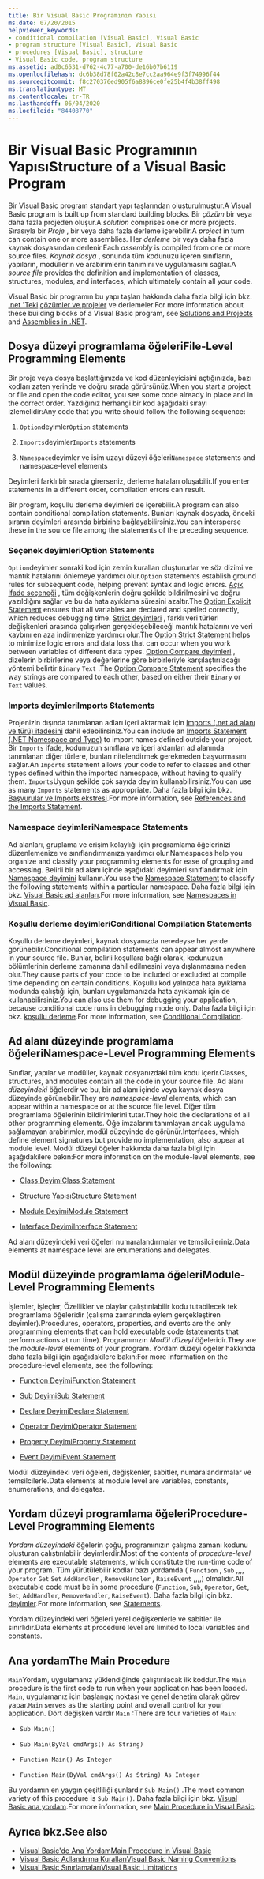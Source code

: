 ```yaml
---
title: Bir Visual Basic Programının Yapısı
ms.date: 07/20/2015
helpviewer_keywords:
- conditional compilation [Visual Basic], Visual Basic
- program structure [Visual Basic], Visual Basic
- procedures [Visual Basic], structure
- Visual Basic code, program structure
ms.assetid: ad0c6531-d762-4c77-a700-de16b07b6119
ms.openlocfilehash: dc6b38d78f02a42c8e7cc2aa964e9f3f74996f44
ms.sourcegitcommit: f8c270376ed905f6a8896ce0fe25b4f4b38ff498
ms.translationtype: MT
ms.contentlocale: tr-TR
ms.lasthandoff: 06/04/2020
ms.locfileid: "84408770"
---
```

# <a name="structure-of-a-visual-basic-program"></a><span data-ttu-id="2ee6f-102">Bir Visual Basic Programının Yapısı</span><span class="sxs-lookup"><span data-stu-id="2ee6f-102">Structure of a Visual Basic Program</span></span>
<span data-ttu-id="2ee6f-103">Bir Visual Basic program standart yapı taşlarından oluşturulmuştur.</span><span class="sxs-lookup"><span data-stu-id="2ee6f-103">A Visual Basic program is built up from standard building blocks.</span></span> <span data-ttu-id="2ee6f-104">Bir *çözüm* bir veya daha fazla projeden oluşur.</span><span class="sxs-lookup"><span data-stu-id="2ee6f-104">A *solution* comprises one or more projects.</span></span> <span data-ttu-id="2ee6f-105">Sırasıyla bir *Proje* , bir veya daha fazla derleme içerebilir.</span><span class="sxs-lookup"><span data-stu-id="2ee6f-105">A *project* in turn can contain one or more assemblies.</span></span> <span data-ttu-id="2ee6f-106">Her *derleme* bir veya daha fazla kaynak dosyasından derlenir.</span><span class="sxs-lookup"><span data-stu-id="2ee6f-106">Each *assembly* is compiled from one or more source files.</span></span> <span data-ttu-id="2ee6f-107">*Kaynak dosya* , sonunda tüm kodunuzu içeren sınıfların, yapıların, modüllerin ve arabirimlerin tanımını ve uygulamasını sağlar.</span><span class="sxs-lookup"><span data-stu-id="2ee6f-107">A *source file* provides the definition and implementation of classes, structures, modules, and interfaces, which ultimately contain all your code.</span></span>  
  
 <span data-ttu-id="2ee6f-108">Visual Basic bir programın bu yapı taşları hakkında daha fazla bilgi için bkz. [.net 'Teki](../../../standard/assembly/index.md) [çözümler ve projeler](/visualstudio/ide/solutions-and-projects-in-visual-studio) ve derlemeler.</span><span class="sxs-lookup"><span data-stu-id="2ee6f-108">For more information about these building blocks of a Visual Basic program, see [Solutions and Projects](/visualstudio/ide/solutions-and-projects-in-visual-studio) and [Assemblies in .NET](../../../standard/assembly/index.md).</span></span>  
  
## <a name="file-level-programming-elements"></a><span data-ttu-id="2ee6f-109">Dosya düzeyi programlama öğeleri</span><span class="sxs-lookup"><span data-stu-id="2ee6f-109">File-Level Programming Elements</span></span>  
 <span data-ttu-id="2ee6f-110">Bir proje veya dosya başlattığınızda ve kod düzenleyicisini açtığınızda, bazı kodları zaten yerinde ve doğru sırada görürsünüz.</span><span class="sxs-lookup"><span data-stu-id="2ee6f-110">When you start a project or file and open the code editor, you see some code already in place and in the correct order.</span></span> <span data-ttu-id="2ee6f-111">Yazdığınız herhangi bir kod aşağıdaki sırayı izlemelidir:</span><span class="sxs-lookup"><span data-stu-id="2ee6f-111">Any code that you write should follow the following sequence:</span></span>  
  
1. <span data-ttu-id="2ee6f-112">`Option`deyimler</span><span class="sxs-lookup"><span data-stu-id="2ee6f-112">`Option` statements</span></span>  
  
2. <span data-ttu-id="2ee6f-113">`Imports`deyimler</span><span class="sxs-lookup"><span data-stu-id="2ee6f-113">`Imports` statements</span></span>  
  
3. <span data-ttu-id="2ee6f-114">`Namespace`deyimler ve isim uzayı düzeyi öğeleri</span><span class="sxs-lookup"><span data-stu-id="2ee6f-114">`Namespace` statements and namespace-level elements</span></span>  
  
 <span data-ttu-id="2ee6f-115">Deyimleri farklı bir sırada girerseniz, derleme hataları oluşabilir.</span><span class="sxs-lookup"><span data-stu-id="2ee6f-115">If you enter statements in a different order, compilation errors can result.</span></span>  
  
 <span data-ttu-id="2ee6f-116">Bir program, koşullu derleme deyimleri de içerebilir.</span><span class="sxs-lookup"><span data-stu-id="2ee6f-116">A program can also contain conditional compilation statements.</span></span> <span data-ttu-id="2ee6f-117">Bunları kaynak dosyada, önceki sıranın deyimleri arasında birbirine bağlayabilirsiniz.</span><span class="sxs-lookup"><span data-stu-id="2ee6f-117">You can intersperse these in the source file among the statements of the preceding sequence.</span></span>  
  
### <a name="option-statements"></a><span data-ttu-id="2ee6f-118">Seçenek deyimleri</span><span class="sxs-lookup"><span data-stu-id="2ee6f-118">Option Statements</span></span>  
 <span data-ttu-id="2ee6f-119">`Option`deyimler sonraki kod için zemin kuralları oluştururlar ve söz dizimi ve mantık hatalarını önlemeye yardımcı olur.</span><span class="sxs-lookup"><span data-stu-id="2ee6f-119">`Option` statements establish ground rules for subsequent code, helping prevent syntax and logic errors.</span></span> <span data-ttu-id="2ee6f-120">[Açık Ifade seçeneği](../../language-reference/statements/option-explicit-statement.md) , tüm değişkenlerin doğru şekilde bildirilmesini ve doğru yazıldığını sağlar ve bu da hata ayıklama süresini azaltır.</span><span class="sxs-lookup"><span data-stu-id="2ee6f-120">The [Option Explicit Statement](../../language-reference/statements/option-explicit-statement.md) ensures that all variables are declared and spelled correctly, which reduces debugging time.</span></span> <span data-ttu-id="2ee6f-121">[Strict deyimleri](../../language-reference/statements/option-strict-statement.md) , farklı veri türleri değişkenleri arasında çalışırken gerçekleşebileceği mantık hatalarını ve veri kaybını en aza indirmenize yardımcı olur.</span><span class="sxs-lookup"><span data-stu-id="2ee6f-121">The [Option Strict Statement](../../language-reference/statements/option-strict-statement.md) helps to minimize logic errors and data loss that can occur when you work between variables of different data types.</span></span> <span data-ttu-id="2ee6f-122">[Option Compare deyimleri](../../language-reference/statements/option-compare-statement.md) , dizelerin birbirlerine veya değerlerine göre birbirleriyle karşılaştırılacağı yöntemi belirtir `Binary` `Text` .</span><span class="sxs-lookup"><span data-stu-id="2ee6f-122">The [Option Compare Statement](../../language-reference/statements/option-compare-statement.md) specifies the way strings are compared to each other, based on either their `Binary` or `Text` values.</span></span>  
  
### <a name="imports-statements"></a><span data-ttu-id="2ee6f-123">Imports deyimleri</span><span class="sxs-lookup"><span data-stu-id="2ee6f-123">Imports Statements</span></span>  
 <span data-ttu-id="2ee6f-124">Projenizin dışında tanımlanan adları içeri aktarmak için [Imports (.net ad alanı ve türü) ifadesini](../../language-reference/statements/imports-statement-net-namespace-and-type.md) dahil edebilirsiniz.</span><span class="sxs-lookup"><span data-stu-id="2ee6f-124">You can include an [Imports Statement (.NET Namespace and Type)](../../language-reference/statements/imports-statement-net-namespace-and-type.md) to import names defined outside your project.</span></span> <span data-ttu-id="2ee6f-125">Bir `Imports` ifade, kodunuzun sınıflara ve içeri aktarılan ad alanında tanımlanan diğer türlere, bunları nitelendirmek gerekmeden başvurmasını sağlar.</span><span class="sxs-lookup"><span data-stu-id="2ee6f-125">An `Imports` statement allows your code to refer to classes and other types defined within the imported namespace, without having to qualify them.</span></span> <span data-ttu-id="2ee6f-126">`Imports`Uygun şekilde çok sayıda deyim kullanabilirsiniz.</span><span class="sxs-lookup"><span data-stu-id="2ee6f-126">You can use as many `Imports` statements as appropriate.</span></span> <span data-ttu-id="2ee6f-127">Daha fazla bilgi için bkz. [Başvurular ve Imports ekstresi](references-and-the-imports-statement.md).</span><span class="sxs-lookup"><span data-stu-id="2ee6f-127">For more information, see [References and the Imports Statement](references-and-the-imports-statement.md).</span></span>  
  
### <a name="namespace-statements"></a><span data-ttu-id="2ee6f-128">Namespace deyimleri</span><span class="sxs-lookup"><span data-stu-id="2ee6f-128">Namespace Statements</span></span>  
 <span data-ttu-id="2ee6f-129">Ad alanları, gruplama ve erişim kolaylığı için programlama öğelerinizi düzenlemenize ve sınıflandırmanıza yardımcı olur.</span><span class="sxs-lookup"><span data-stu-id="2ee6f-129">Namespaces help you organize and classify your programming elements for ease of grouping and accessing.</span></span> <span data-ttu-id="2ee6f-130">Belirli bir ad alanı içinde aşağıdaki deyimleri sınıflandırmak için [Namespace deyimini](../../language-reference/statements/namespace-statement.md) kullanın.</span><span class="sxs-lookup"><span data-stu-id="2ee6f-130">You use the [Namespace Statement](../../language-reference/statements/namespace-statement.md) to classify the following statements within a particular namespace.</span></span> <span data-ttu-id="2ee6f-131">Daha fazla bilgi için bkz. [Visual Basic ad alanları](namespaces.md).</span><span class="sxs-lookup"><span data-stu-id="2ee6f-131">For more information, see [Namespaces in Visual Basic](namespaces.md).</span></span>  
  
### <a name="conditional-compilation-statements"></a><span data-ttu-id="2ee6f-132">Koşullu derleme deyimleri</span><span class="sxs-lookup"><span data-stu-id="2ee6f-132">Conditional Compilation Statements</span></span>  
 <span data-ttu-id="2ee6f-133">Koşullu derleme deyimleri, kaynak dosyanızda neredeyse her yerde görünebilir.</span><span class="sxs-lookup"><span data-stu-id="2ee6f-133">Conditional compilation statements can appear almost anywhere in your source file.</span></span> <span data-ttu-id="2ee6f-134">Bunlar, belirli koşullara bağlı olarak, kodunuzun bölümlerinin derleme zamanına dahil edilmesini veya dışlanmasına neden olur.</span><span class="sxs-lookup"><span data-stu-id="2ee6f-134">They cause parts of your code to be included or excluded at compile time depending on certain conditions.</span></span> <span data-ttu-id="2ee6f-135">Koşullu kod yalnızca hata ayıklama modunda çalıştığı için, bunları uygulamanızda hata ayıklamak için de kullanabilirsiniz.</span><span class="sxs-lookup"><span data-stu-id="2ee6f-135">You can also use them for debugging your application, because conditional code runs in debugging mode only.</span></span> <span data-ttu-id="2ee6f-136">Daha fazla bilgi için bkz. [koşullu derleme](conditional-compilation.md).</span><span class="sxs-lookup"><span data-stu-id="2ee6f-136">For more information, see [Conditional Compilation](conditional-compilation.md).</span></span>  
  
## <a name="namespace-level-programming-elements"></a><span data-ttu-id="2ee6f-137">Ad alanı düzeyinde programlama öğeleri</span><span class="sxs-lookup"><span data-stu-id="2ee6f-137">Namespace-Level Programming Elements</span></span>  
 <span data-ttu-id="2ee6f-138">Sınıflar, yapılar ve modüller, kaynak dosyanızdaki tüm kodu içerir.</span><span class="sxs-lookup"><span data-stu-id="2ee6f-138">Classes, structures, and modules contain all the code in your source file.</span></span> <span data-ttu-id="2ee6f-139">Ad alanı *düzeyindeki* öğelerdir ve bu, bir ad alanı içinde veya kaynak dosya düzeyinde görünebilir.</span><span class="sxs-lookup"><span data-stu-id="2ee6f-139">They are *namespace-level* elements, which can appear within a namespace or at the source file level.</span></span> <span data-ttu-id="2ee6f-140">Diğer tüm programlama öğelerinin bildirimlerini tutar.</span><span class="sxs-lookup"><span data-stu-id="2ee6f-140">They hold the declarations of all other programming elements.</span></span> <span data-ttu-id="2ee6f-141">Öğe imzalarını tanımlayan ancak uygulama sağlamayan arabirimler, modül düzeyinde de görünür.</span><span class="sxs-lookup"><span data-stu-id="2ee6f-141">Interfaces, which define element signatures but provide no implementation, also appear at module level.</span></span> <span data-ttu-id="2ee6f-142">Modül düzeyi öğeler hakkında daha fazla bilgi için aşağıdakilere bakın:</span><span class="sxs-lookup"><span data-stu-id="2ee6f-142">For more information on the module-level elements, see the following:</span></span>  
  
- [<span data-ttu-id="2ee6f-143">Class Deyimi</span><span class="sxs-lookup"><span data-stu-id="2ee6f-143">Class Statement</span></span>](../../language-reference/statements/class-statement.md)  
  
- [<span data-ttu-id="2ee6f-144">Structure Yapısı</span><span class="sxs-lookup"><span data-stu-id="2ee6f-144">Structure Statement</span></span>](../../language-reference/statements/structure-statement.md)  
  
- [<span data-ttu-id="2ee6f-145">Module Deyimi</span><span class="sxs-lookup"><span data-stu-id="2ee6f-145">Module Statement</span></span>](../../language-reference/statements/module-statement.md)  
  
- [<span data-ttu-id="2ee6f-146">Interface Deyimi</span><span class="sxs-lookup"><span data-stu-id="2ee6f-146">Interface Statement</span></span>](../../language-reference/statements/interface-statement.md)  
  
 <span data-ttu-id="2ee6f-147">Ad alanı düzeyindeki veri öğeleri numaralandırmalar ve temsilcileriniz.</span><span class="sxs-lookup"><span data-stu-id="2ee6f-147">Data elements at namespace level are enumerations and delegates.</span></span>  
  
## <a name="module-level-programming-elements"></a><span data-ttu-id="2ee6f-148">Modül düzeyinde programlama öğeleri</span><span class="sxs-lookup"><span data-stu-id="2ee6f-148">Module-Level Programming Elements</span></span>  
 <span data-ttu-id="2ee6f-149">İşlemler, işleçler, Özellikler ve olaylar çalıştırılabilir kodu tutabilecek tek programlama öğeleridir (çalışma zamanında eylem gerçekleştiren deyimler).</span><span class="sxs-lookup"><span data-stu-id="2ee6f-149">Procedures, operators, properties, and events are the only programming elements that can hold executable code (statements that perform actions at run time).</span></span> <span data-ttu-id="2ee6f-150">Programınızın *Modül düzeyi* öğeleridir.</span><span class="sxs-lookup"><span data-stu-id="2ee6f-150">They are the *module-level* elements of your program.</span></span> <span data-ttu-id="2ee6f-151">Yordam düzeyi öğeler hakkında daha fazla bilgi için aşağıdakilere bakın:</span><span class="sxs-lookup"><span data-stu-id="2ee6f-151">For more information on the procedure-level elements, see the following:</span></span>  
  
- [<span data-ttu-id="2ee6f-152">Function Deyimi</span><span class="sxs-lookup"><span data-stu-id="2ee6f-152">Function Statement</span></span>](../../language-reference/statements/function-statement.md)  
  
- [<span data-ttu-id="2ee6f-153">Sub Deyimi</span><span class="sxs-lookup"><span data-stu-id="2ee6f-153">Sub Statement</span></span>](../../language-reference/statements/sub-statement.md)  
  
- [<span data-ttu-id="2ee6f-154">Declare Deyimi</span><span class="sxs-lookup"><span data-stu-id="2ee6f-154">Declare Statement</span></span>](../../language-reference/statements/declare-statement.md)  
  
- [<span data-ttu-id="2ee6f-155">Operator Deyimi</span><span class="sxs-lookup"><span data-stu-id="2ee6f-155">Operator Statement</span></span>](../../language-reference/statements/operator-statement.md)  
  
- [<span data-ttu-id="2ee6f-156">Property Deyimi</span><span class="sxs-lookup"><span data-stu-id="2ee6f-156">Property Statement</span></span>](../../language-reference/statements/property-statement.md)  
  
- [<span data-ttu-id="2ee6f-157">Event Deyimi</span><span class="sxs-lookup"><span data-stu-id="2ee6f-157">Event Statement</span></span>](../../language-reference/statements/event-statement.md)  
  
 <span data-ttu-id="2ee6f-158">Modül düzeyindeki veri öğeleri, değişkenler, sabitler, numaralandırmalar ve temsilcilerle.</span><span class="sxs-lookup"><span data-stu-id="2ee6f-158">Data elements at module level are variables, constants, enumerations, and delegates.</span></span>  
  
## <a name="procedure-level-programming-elements"></a><span data-ttu-id="2ee6f-159">Yordam düzeyi programlama öğeleri</span><span class="sxs-lookup"><span data-stu-id="2ee6f-159">Procedure-Level Programming Elements</span></span>  
 <span data-ttu-id="2ee6f-160">*Yordam düzeyindeki* öğelerin çoğu, programınızın çalışma zamanı kodunu oluşturan çalıştırılabilir deyimlerdir.</span><span class="sxs-lookup"><span data-stu-id="2ee6f-160">Most of the contents of *procedure-level* elements are executable statements, which constitute the run-time code of your program.</span></span> <span data-ttu-id="2ee6f-161">Tüm yürütülebilir kodlar bazı yordamda ( `Function` , `Sub` ,,,, `Operator` `Get` `Set` `AddHandler` , `RemoveHandler` , `RaiseEvent` ,,,,) olmalıdır.</span><span class="sxs-lookup"><span data-stu-id="2ee6f-161">All executable code must be in some procedure (`Function`, `Sub`, `Operator`, `Get`, `Set`, `AddHandler`, `RemoveHandler`, `RaiseEvent`).</span></span> <span data-ttu-id="2ee6f-162">Daha fazla bilgi için bkz. [deyimler](../language-features/statements.md).</span><span class="sxs-lookup"><span data-stu-id="2ee6f-162">For more information, see [Statements](../language-features/statements.md).</span></span>  
  
 <span data-ttu-id="2ee6f-163">Yordam düzeyindeki veri öğeleri yerel değişkenlerle ve sabitler ile sınırlıdır.</span><span class="sxs-lookup"><span data-stu-id="2ee6f-163">Data elements at procedure level are limited to local variables and constants.</span></span>  
  
## <a name="the-main-procedure"></a><span data-ttu-id="2ee6f-164">Ana yordam</span><span class="sxs-lookup"><span data-stu-id="2ee6f-164">The Main Procedure</span></span>  
 <span data-ttu-id="2ee6f-165">`Main`Yordam, uygulamanız yüklendiğinde çalıştırılacak ilk koddur.</span><span class="sxs-lookup"><span data-stu-id="2ee6f-165">The `Main` procedure is the first code to run when your application has been loaded.</span></span> <span data-ttu-id="2ee6f-166">`Main`, uygulamanız için başlangıç noktası ve genel denetim olarak görev yapar.</span><span class="sxs-lookup"><span data-stu-id="2ee6f-166">`Main` serves as the starting point and overall control for your application.</span></span> <span data-ttu-id="2ee6f-167">Dört değişken vardır `Main` :</span><span class="sxs-lookup"><span data-stu-id="2ee6f-167">There are four varieties of `Main`:</span></span>  
  
- `Sub Main()`  
  
- `Sub Main(ByVal cmdArgs() As String)`  
  
- `Function Main() As Integer`  
  
- `Function Main(ByVal cmdArgs() As String) As Integer`  
  
 <span data-ttu-id="2ee6f-168">Bu yordamın en yaygın çeşitliliği şunlardır `Sub Main()` .</span><span class="sxs-lookup"><span data-stu-id="2ee6f-168">The most common variety of this procedure is `Sub Main()`.</span></span> <span data-ttu-id="2ee6f-169">Daha fazla bilgi için bkz. [Visual Basic ana yordam](main-procedure.md).</span><span class="sxs-lookup"><span data-stu-id="2ee6f-169">For more information, see [Main Procedure in Visual Basic](main-procedure.md).</span></span>  
  
## <a name="see-also"></a><span data-ttu-id="2ee6f-170">Ayrıca bkz.</span><span class="sxs-lookup"><span data-stu-id="2ee6f-170">See also</span></span>

- [<span data-ttu-id="2ee6f-171">Visual Basic'de Ana Yordam</span><span class="sxs-lookup"><span data-stu-id="2ee6f-171">Main Procedure in Visual Basic</span></span>](main-procedure.md)
- [<span data-ttu-id="2ee6f-172">Visual Basic Adlandırma Kuralları</span><span class="sxs-lookup"><span data-stu-id="2ee6f-172">Visual Basic Naming Conventions</span></span>](naming-conventions.md)
- [<span data-ttu-id="2ee6f-173">Visual Basic Sınırlamaları</span><span class="sxs-lookup"><span data-stu-id="2ee6f-173">Visual Basic Limitations</span></span>](limitations.md)
